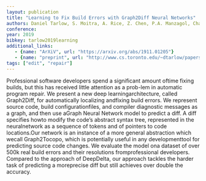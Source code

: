 ```yaml
---
layout: publication
title: "Learning to Fix Build Errors with Graph2Diff Neural Networks"
authors: Daniel Tarlow, S. Moitra, A. Rice, Z. Chen, P.A. Manzagol, Charles Sutton, E. Aftandilian
conference: 
year: 2019
bibkey: tarlow2019learning
additional_links:
   - {name: "ArXiV", url: "https://arxiv.org/abs/1911.01205"}
   - {name: "preprint", url: "http://www.cs.toronto.edu/~dtarlow/papers/graph2diff_preprint.pdf"}
tags: ["edit", "repair"]
---
```

Professional software developers spend a significant amount oftime fixing builds, but this has received little attention as a prob-lem in automatic program repair. We present a new deep learningarchitecture, called Graph2Diff, for automatically localizing andfixing build errors. We represent source code, build configurationfiles, and compiler diagnostic messages as a graph, and then use aGraph Neural Network model to predict a diff. A diff specifies howto modify the code’s abstract syntax tree, represented in the neuralnetwork as a sequence of tokens and of pointers to code locations.Our network is an instance of a more general abstraction which wecall Graph2Tocopo, which is potentially useful in any developmenttool for predicting source code changes. We evaluate the model ona dataset of over 500k real build errors and their resolutions fromprofessional developers. Compared to the approach of DeepDelta, our approach tackles the harder task of predicting a moreprecise diff but still achieves over double the accuracy.
